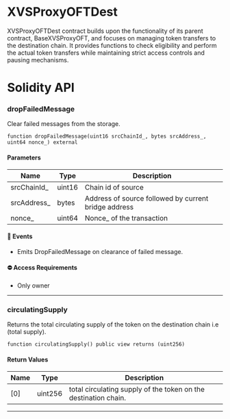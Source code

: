 # XVSProxyOFTDest
XVSProxyOFTDest contract builds upon the functionality of its parent contract, BaseXVSProxyOFT,
and focuses on managing token transfers to the destination chain.
It provides functions to check eligibility and perform the actual token transfers while maintaining strict access controls and pausing mechanisms.

# Solidity API

### dropFailedMessage

Clear failed messages from the storage.

```solidity
function dropFailedMessage(uint16 srcChainId_, bytes srcAddress_, uint64 nonce_) external
```

#### Parameters
| Name | Type | Description |
| ---- | ---- | ----------- |
| srcChainId_ | uint16 | Chain id of source |
| srcAddress_ | bytes | Address of source followed by current bridge address |
| nonce_ | uint64 | Nonce_ of the transaction |

#### 📅 Events
* Emits DropFailedMessage on clearance of failed message.

#### ⛔️ Access Requirements
* Only owner

- - -

### circulatingSupply

Returns the total circulating supply of the token on the destination chain i.e (total supply).

```solidity
function circulatingSupply() public view returns (uint256)
```

#### Return Values
| Name | Type | Description |
| ---- | ---- | ----------- |
| [0] | uint256 | total circulating supply of the token on the destination chain. |

- - -


